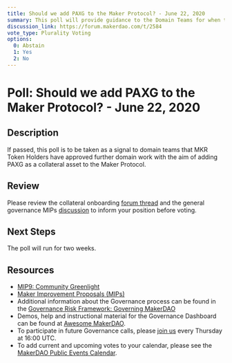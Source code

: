 ```yaml
---
title: Should we add PAXG to the Maker Protocol? - June 22, 2020
summary: This poll will provide guidance to the Domain Teams for when they onboard additional assets.
discussion_link: https://forum.makerdao.com/t/2584
vote_type: Plurality Voting
options:
  0: Abstain
  1: Yes
  2: No
---
```


# Poll: Should we add PAXG to the Maker Protocol? - June 22, 2020

## Description

If passed, this poll is to be taken as a signal to domain teams that MKR Token Holders have approved further domain work with the aim of adding PAXG as a collateral asset to the Maker Protocol.

## Review

Please review the collateral onboarding [forum thread](https://forum.makerdao.com/t/2584) and the general governance MIPs [discussion](https://forum.makerdao.com/c/MIPs/14) to inform your position before voting.

## Next Steps

The poll will run for two weeks.

## Resources

- [MIP9: Community Greenlight](https://github.com/makerdao/mips/blob/master/MIP9/mip9.md#mip9-community-greenlight)
- [Maker Improvement Proposals (MIPs)](https://github.com/makerdao/mips)
- Additional information about the Governance process can be found in the [Governance Risk Framework: Governing MakerDAO](https://community-development.makerdao.com/governance/governance-risk-framework)
- Demos, help and instructional material for the Governance Dashboard can be found at [Awesome MakerDAO](https://awesome.makerdao.com/#voting).
- To participate in future Governance calls, please [join us](https://community-development.makerdao.com/governance/governance-and-risk-meetings) every Thursday at 16:00 UTC.
- To add current and upcoming votes to your calendar, please see the [MakerDAO Public Events Calendar](https://calendar.google.com/calendar/embed?src=makerdao.com_3efhm2ghipksegl009ktniomdk%40group.calendar.google.com&ctz=America%2FLos_Angeles).
